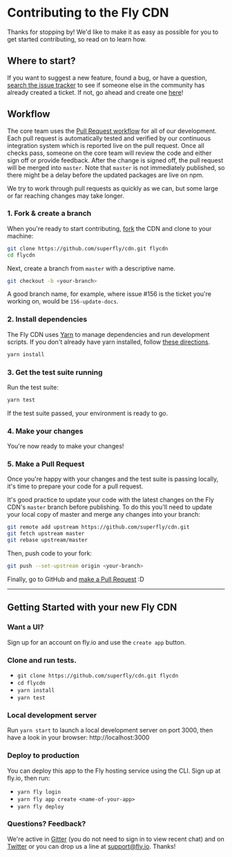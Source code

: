 # Contributing to the Fly CDN

Thanks for stopping by! We'd like to make it as easy as possible for you to get started contributing, so read on to learn how.

## Where to start?

If you want to suggest a new feature, found a bug, or have a question, [search the issue tracker](https://github.com/superfly/cdn/issues) to see if
someone else in the community has already created a ticket. If not, go ahead and create one
[here](https://github.com/superfly/cdn/issues/new)!

## Workflow

The core team uses the [Pull Request workflow](https://guides.github.com/introduction/flow/) for all of our development. Each pull request is automatically tested and verified by our continuous integration system which is reported live on the pull request. Once all checks pass, someone on the core team will review the code and either sign off or provide feedback. After the change is signed off, the pull request will be merged into `master`. Note that `master` is not immediately published, so there might be a delay before the updated packages are live on npm.

We try to work through pull requests as quickly as we can, but some large or far reaching changes may take longer.

### 1. Fork & create a branch

When you're ready to start contributing, [fork](https://help.github.com/articles/fork-a-repo/) the CDN and clone to your machine:

```sh
git clone https://github.com/superfly/cdn.git flycdn
cd flycdn

```

Next, create a branch from `master` with a descriptive name.

```sh
git checkout -b <your-branch>
```

A good branch name, for example, where issue #156 is the ticket you're working on, would be `156-update-docs`.

### 2. Install dependencies

The Fly CDN uses [Yarn](https://yarnpkg.com/en/) to manage dependencies and run development scripts. If you don't already have yarn installed, follow [these directions](https://yarnpkg.com/en/docs/install).

```sh
yarn install
```

### 3. Get the test suite running

Run the test suite:

```sh
yarn test
```

If the test suite passed, your environment is ready to go.

### 4. Make your changes

You're now ready to make your changes!

### 5. Make a Pull Request

Once you're happy with your changes and the test suite is passing locally, it's time to prepare your code for a pull request.

It's good practice to update your code with the latest changes on the Fly CDN's `master` branch before publishing. To do this you'll need to update your local copy of master and merge any changes into your branch:

```sh
git remote add upstream https://github.com/superfly/cdn.git
git fetch upstream master
git rebase upstream/master
```

Then, push code to your fork:

```sh
git push --set-upstream origin <your-branch>
```

Finally, go to GitHub and [make a Pull Request](https://github.com/superfly/cdn/compare) :D

[search the issue tracker]: https://github.com/superfly/cdn/issues?q=something
[new issue]: https://github.com/superfly/cdn/issues/new
[fork the CDN]: https://help.github.com/articles/fork-a-repo
[make a pull request]: https://help.github.com/articles/creating-a-pull-request
[git rebasing]: http://git-scm.com/book/en/Git-Branching-Rebasing
[interactive rebase]: https://help.github.com/articles/interactive-rebase

---

## Getting Started with your new Fly CDN

### Want a UI?

Sign up for an account on fly.io and use the `create app` button.

### Clone and run tests.

* `git clone https://github.com/superfly/cdn.git flycdn` 
* `cd flycdn`
* `yarn install`
* `yarn test`

### Local development server

Run `yarn start` to launch a local development server on port 3000, then have a look in your browser: http://localhost:3000

### Deploy to production

You can deploy this app to the Fly hosting service using the CLI. Sign up at fly.io, then run:

* `yarn fly login`
* `yarn fly app create <name-of-your-app>`
* `yarn fly deploy`

### Questions? Feedback?

We're active in [Gitter](https://gitter.im/superfly/fly) (you do not need to sign in to view recent chat) and on [Twitter](https://twitter.com/flydotio) or you can drop us a line at support@fly.io. Thanks!  
